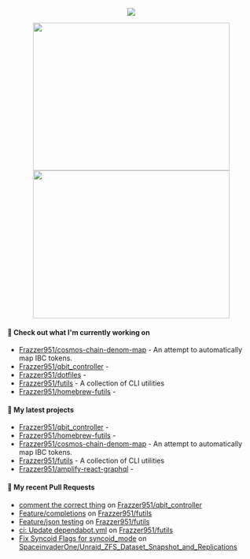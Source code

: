 <p align="center"><a href="https://github.com/Frazzer951/github-readme-stats">
  <img align="center" src="https://github-readme-stats-frazzer951.vercel.app/api?username=Frazzer951&show_icons=true&theme=tokyonight" />
</a></p>

<p align="center"><a href="https://wakatime.com/@Frazzer">
  <img align="center" width="400" height="300" src="https://wakatime.com/share/@Frazzer/e1bdc5dd-addd-4f39-ae41-2a52a1fb3f48.svg" />
</a>
<a href="https://wakatime.com/@Frazzer">
  <img align="center" width="400" height="300" src="https://wakatime.com/share/@Frazzer/95dbf284-50ef-4e85-8eeb-2a0771626837.svg" />
</a></p>

#### 👷 Check out what I'm currently working on

- [Frazzer951/cosmos-chain-denom-map](https://github.com/Frazzer951/cosmos-chain-denom-map) - An attempt to automatically map IBC tokens.
- [Frazzer951/qbit_controller](https://github.com/Frazzer951/qbit_controller) - 
- [Frazzer951/dotfiles](https://github.com/Frazzer951/dotfiles) - 
- [Frazzer951/futils](https://github.com/Frazzer951/futils) - A collection of CLI utilities
- [Frazzer951/homebrew-futils](https://github.com/Frazzer951/homebrew-futils) - 

#### 🌱 My latest projects

- [Frazzer951/qbit_controller](https://github.com/Frazzer951/qbit_controller) - 
- [Frazzer951/homebrew-futils](https://github.com/Frazzer951/homebrew-futils) - 
- [Frazzer951/cosmos-chain-denom-map](https://github.com/Frazzer951/cosmos-chain-denom-map) - An attempt to automatically map IBC tokens.
- [Frazzer951/futils](https://github.com/Frazzer951/futils) - A collection of CLI utilities
- [Frazzer951/amplify-react-graphql](https://github.com/Frazzer951/amplify-react-graphql) - 

#### 🔨 My recent Pull Requests

- [comment the correct thing](https://github.com/Frazzer951/qbit_controller/pull/4) on [Frazzer951/qbit_controller](https://github.com/Frazzer951/qbit_controller)
- [Feature/completions](https://github.com/Frazzer951/futils/pull/5) on [Frazzer951/futils](https://github.com/Frazzer951/futils)
- [Feature/json testing](https://github.com/Frazzer951/futils/pull/4) on [Frazzer951/futils](https://github.com/Frazzer951/futils)
- [ci: Update dependabot.yml](https://github.com/Frazzer951/futils/pull/3) on [Frazzer951/futils](https://github.com/Frazzer951/futils)
- [Fix Syncoid Flags for syncoid_mode](https://github.com/SpaceinvaderOne/Unraid_ZFS_Dataset_Snapshot_and_Replications/pull/18) on [SpaceinvaderOne/Unraid_ZFS_Dataset_Snapshot_and_Replications](https://github.com/SpaceinvaderOne/Unraid_ZFS_Dataset_Snapshot_and_Replications)
